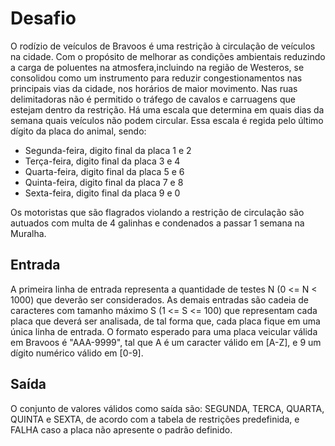 <h1>Desafio</h1>
O rodízio de veículos de Bravoos é uma restrição à circulação de veículos na cidade. Com o propósito de melhorar as condições ambientais reduzindo a carga de poluentes na atmosfera,incluindo na região de Westeros, se consolidou como um instrumento para reduzir congestionamentos nas principais vias da cidade, nos horários de maior movimento. Nas ruas delimitadoras não é permitido o tráfego de cavalos e carruagens que estejam dentro da restrição. Há uma escala que determina em quais dias da semana quais veículos não podem circular. Essa escala é regida pelo último dígito da placa do animal, sendo:

<ul>
<li>Segunda-feira, digito final da placa 1 e 2</li>
<li>Terça-feira, digito final da placa 3 e 4</li>
<li>Quarta-feira, digito final da placa 5 e 6</li>
<li>Quinta-feira, digito final da placa 7 e 8</li>
<li>Sexta-feira, digito final da placa 9 e 0</li>
</ul>
Os motoristas que são flagrados violando a restrição de circulação são autuados com multa de 4 galinhas e condenados a passar 1 semana na Muralha.

<h2>Entrada</h2>
A primeira linha de entrada representa a quantidade de testes N (0 <= N < 1000) que deverão ser considerados. As demais entradas são cadeia de caracteres com tamanho máximo S (1 <= S <= 100) que representam cada placa que deverá ser analisada, de tal forma que, cada placa fique em uma única linha de entrada. O formato esperado para uma placa veicular válida em Bravoos é "AAA-9999", tal que A é um caracter válido em [A-Z], e 9 um dígito numérico válido em [0-9].

<h2>Saída</h2>
O conjunto de valores válidos como saída são: SEGUNDA, TERCA, QUARTA, QUINTA e SEXTA, de acordo com a tabela de restrições predefinida, e FALHA caso a placa não apresente o padrão definido.
